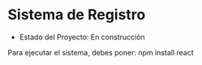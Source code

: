 <h1> Sistema de Registro </h1>

- Estado del Proyecto: En construcción

Para ejecutar el sistema, debes poner:
npm install react

